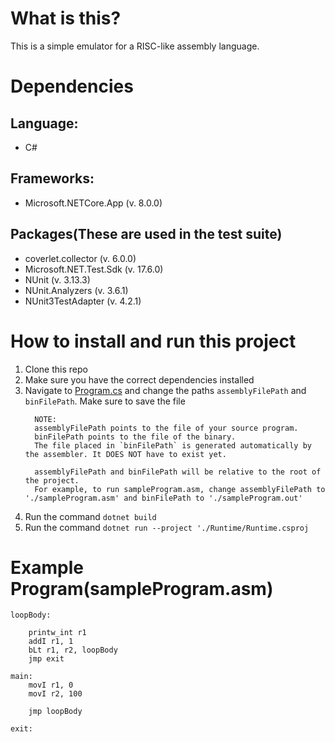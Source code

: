 # What is this?
This is a simple emulator for a RISC-like assembly language. 

# Dependencies
 ##  Language:
   - C#
 ## Frameworks:
   - Microsoft.NETCore.App (v. 8.0.0)
     
 ## Packages(These are used in the test suite)
   - coverlet.collector (v. 6.0.0)
   - Microsoft.NET.Test.Sdk (v. 17.6.0)
   - NUnit (v. 3.13.3)
   - NUnit.Analyzers (v. 3.6.1)
   - NUnit3TestAdapter (v. 4.2.1)
     
# How to install and run this project
1. Clone this repo
2. Make sure you have the correct dependencies installed
3. Navigate to [Program.cs](https://github.com/lar9482/AssemblySimulator/blob/main/Runtime/Program.cs) and change the paths `assemblyFilePath` and `binFilePath`.
   Make sure to save the file
   ```
     NOTE: 
     assemblyFilePath points to the file of your source program.
     binFilePath points to the file of the binary.
     The file placed in `binFilePath` is generated automatically by the assembler. It DOES NOT have to exist yet.

     assemblyFilePath and binFilePath will be relative to the root of the project.
     For example, to run sampleProgram.asm, change assemblyFilePath to './sampleProgram.asm' and binFilePath to './sampleProgram.out'
   ```
4. Run the command `dotnet build`
5. Run the command `dotnet run --project './Runtime/Runtime.csproj`

# Example Program(sampleProgram.asm)
```
loopBody:

    printw_int r1
    addI r1, 1
    bLt r1, r2, loopBody
    jmp exit

main:
    movI r1, 0
    movI r2, 100

    jmp loopBody

exit:
```
